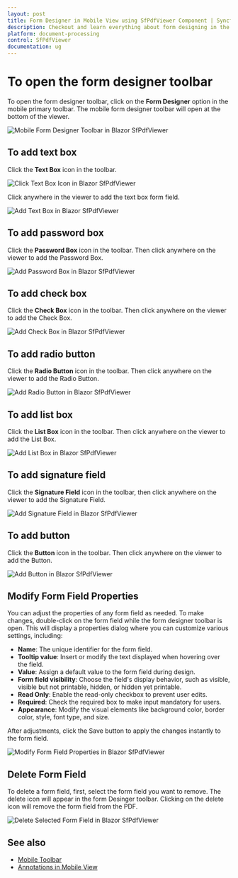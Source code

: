 ```yaml
---
layout: post
title: Form Designer in Mobile View using SfPdfViewer Component | Syncfusion
description: Checkout and learn everything about form designing in the mobile view using the Syncfusion Blazor SfPdfViewer component and more.
platform: document-processing
control: SfPdfViewer
documentation: ug
---
```


# To open the form designer toolbar

To open the form designer toolbar, click on the **Form Designer** option in the mobile primary toolbar. The mobile form designer toolbar will open at the bottom of the viewer.

![Mobile Form Designer Toolbar in Blazor SfPdfViewer](../form-designer/form-designer-images/formDesinger-toolbar.png)

## To add text box

Click the **Text Box** icon in the toolbar.

![Click Text Box Icon in Blazor SfPdfViewer](../form-designer/form-designer-images/formDesinger-Textbox.png)

Click anywhere in the viewer to add the text box form field.

![Add Text Box in Blazor SfPdfViewer](../form-designer/form-designer-images/formDesinger-Textbox-added.png)

## To add password box

Click the **Password Box** icon in the toolbar. Then click anywhere on the viewer to add the Password Box.

![Add Password Box in Blazor SfPdfViewer](../form-designer/form-designer-images/formDesinger-Password.png)

## To add check box

Click the **Check Box** icon in the toolbar. Then click anywhere on the viewer to add the Check Box.

![Add Check Box in Blazor SfPdfViewer](../form-designer/form-designer-images/formDesinger-CheckBox.png)

## To add radio button

Click the **Radio Button** icon in the toolbar. Then click anywhere on the viewer to add the Radio Button.

![Add Radio Button in Blazor SfPdfViewer](../form-designer/form-designer-images/formDesinger-Radio.png)

## To add list box

Click the **List Box** icon in the toolbar. Then click anywhere on the viewer to add the List Box.

![Add List Box in Blazor SfPdfViewer](../form-designer/form-designer-images/formDesinger-ListBox.png)

## To add signature field

Click the **Signature Field** icon in the toolbar, then click anywhere on the viewer to add the Signature Field.

![Add Signature Field in Blazor SfPdfViewer](../form-designer/form-designer-images/formDesinger-Signature.png)

## To add button

Click the **Button** icon in the toolbar. Then click anywhere on the viewer to add the Button.

![Add Button in Blazor SfPdfViewer](../form-designer/form-designer-images/formDesinger-Button.png)

## Modify Form Field Properties

You can adjust the properties of any form field as needed. To make changes, double-click on the form field while the form designer toolbar is open. This will display a properties dialog where you can customize various settings, including:

- **Name**: The unique identifier for the form field.
- **Tooltip value**: Insert or modify the text displayed when hovering over the field.
- **Value**: Assign a default value to the form field during design.
- **Form field visibility**: Choose the field's display behavior, such as visible, visible but not printable, hidden, or hidden yet printable.
- **Read Only**: Enable the read-only checkbox to prevent user edits.
- **Required**: Check the required box to make input mandatory for users.
- **Appearance**: Modify the visual elements like background color, border color, style, font type, and size.

After adjustments, click the Save button to apply the changes instantly to the form field.

![Modify Form Field Properties in Blazor SfPdfViewer](../form-designer/form-designer-images/formDesinger-Properties.png)

## Delete Form Field

To delete a form field, first, select the form field you want to remove. The delete icon will appear in the form Desinger toolbar. Clicking on the delete icon will remove the form field from the PDF.

![Delete Selected Form Field in Blazor SfPdfViewer](../form-designer/form-designer-images/formDesinger-delete.png)

## See also

* [Mobile Toolbar](./formdesigner-in-mobile-view)
* [Annotations in Mobile View](./annotation/annotations-in-mobile-view)